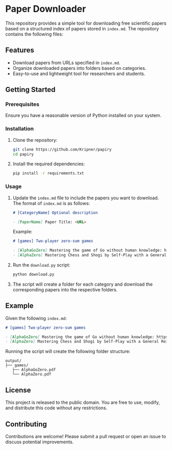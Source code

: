 # Paper Downloader

This repository provides a simple tool for downloading free scientific papers based on a structured
index of papers stored in `index.md`. The repository contains the following files:

## Features

- Download papers from URLs specified in `index.md`.
- Organize downloaded papers into folders based on categories.
- Easy-to-use and lightweight tool for researchers and students.

## Getting Started

### Prerequisites

Ensure you have a reasonable version of Python installed on your system.

### Installation

1. Clone the repository:

   ```bash
   git clone https://github.com/Kripner/papiry
   cd papiry
   ```

2. Install the required dependencies:

   ```bash
   pip install -r requirements.txt
   ```

### Usage

1. Update the `index.md` file to include the papers you want to download. The format of `index.md` is as follows:

   ```markdown
   # [CategoryName] Optional description

   - [PaperName] Paper Title: <URL>
   ```

   Example:

   ```markdown
   # [games] Two-player zero-sum games

   - [AlphaGoZero] Mastering the game of Go without human knowledge: https://ics.uci.edu/~dechter/courses/ics-295/winter-2018/papers/nature-go.pdf
   - [AlphaZero] Mastering Chess and Shogi by Self-Play with a General Reinforcement Learning Algorithm: https://arxiv.org/abs/1712.01815
   ```

2. Run the `download.py` script:

   ```bash
   python download.py
   ```

3. The script will create a folder for each category and download the corresponding papers into the respective folders.

## Example

Given the following `index.md`:

```markdown
# [games] Two-player zero-sum games

- [AlphaGoZero] Mastering the game of Go without human knowledge: https://ics.uci.edu/~dechter/courses/ics-295/winter-2018/papers/nature-go.pdf
- [AlphaZero] Mastering Chess and Shogi by Self-Play with a General Reinforcement Learning Algorithm: https://arxiv.org/abs/1712.01815
```

Running the script will create the following folder structure:

```
output/
├── games/
   ├── AlphaGoZero.pdf
   └── AlphaZero.pdf
```

## License

This project is released to the public domain. You are free to use, modify, and distribute this code without any restrictions.

## Contributing

Contributions are welcome! Please submit a pull request or open an issue to discuss potential improvements.


